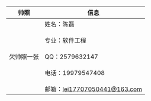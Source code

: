 <center>
  
| <center>帅照     | <center>信息    |
| :-------------: | :------------- |
| 欠帅照一张       | 姓名：陈磊  <br><br> 专业：软件工程<br><br> QQ：2579632147<br><br> 电话：19979547408<br><br> 邮箱：lei17707050441@163.com       |  

</center>

